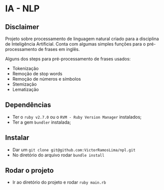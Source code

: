 # IA - NLP

## Disclaimer

Projeto sobre processamento de linguagem natural criado para a disciplina de Inteligência Artificial.
Conta com algumas simples funções para o pré-processamento de frases em inglês.

Alguns dos steps para pré-processamento de frases usados:

- Tokenização
- Remoção de stop words
- Remoção de números e símbolos
- Stemização
- Lematização

## Dependências

- Ter o `ruby v2.7.0` ou o `RVM - Ruby Version Manager` instalados;
- Ter a gem `bundler` instalada;

## Instalar

- Dar um `git clone git@github.com:VictorRamosLima/npl.git`
- No diretório do arquivo rodar `bundle install`

## Rodar o projeto

- Ir ao diretório do projeto e rodar `ruby main.rb`
